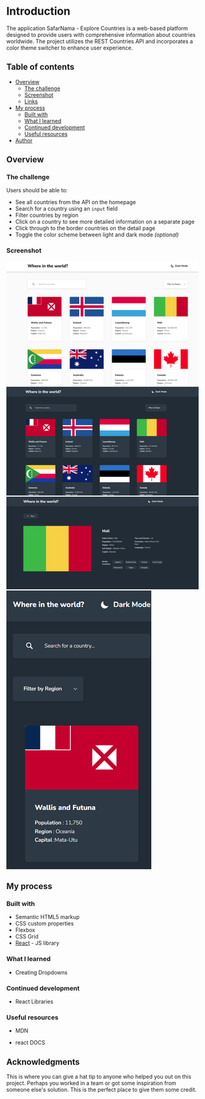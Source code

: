 # Introduction
The application SafarNama - Explore Countries is a web-based platform designed to provide users with comprehensive information about countries worldwide. The project utilizes the REST Countries API and incorporates a color theme switcher to enhance user experience.

## Table of contents

-   [Overview](#overview)
    -   [The challenge](#the-challenge)
    -   [Screenshot](#screenshot)
    -   [Links](#links)
-   [My process](#my-process)
    -   [Built with](#built-with)
    -   [What I learned](#what-i-learned)
    -   [Continued development](#continued-development)
    -   [Useful resources](#useful-resources)
-   [Author](#author)

## Overview

### The challenge

Users should be able to:

-   See all countries from the API on the homepage
-   Search for a country using an `input` field
-   Filter countries by region
-   Click on a country to see more detailed information on a separate page
-   Click through to the border countries on the detail page
-   Toggle the color scheme between light and dark mode _(optional)_

### Screenshot

![](./ss1.PNG)
![](./ss2.PNG)
![](./ss3.PNG)
![](./ss4.PNG)



## My process

### Built with

-   Semantic HTML5 markup
-   CSS custom properties
-   Flexbox
-   CSS Grid
-   [React](https://reactjs.org/) - JS library

### What I learned

-   Creating Dropdowns

### Continued development

-   React Libraries

### Useful resources

-   MDN

-   react DOCS



## Acknowledgments

This is where you can give a hat tip to anyone who helped you out on this project. Perhaps you worked in a team or got some inspiration from someone else's solution. This is the perfect place to give them some credit.
